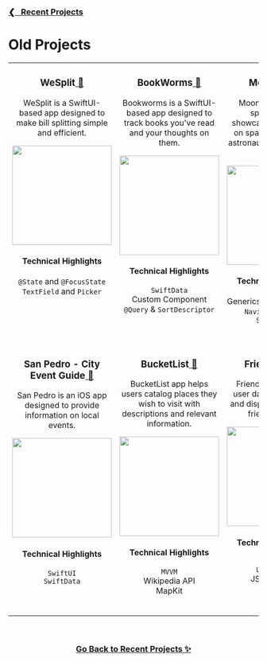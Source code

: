 <h3><a href="https://github.com/ricardonovelot">❮‎‎‎ &nbsp; Recent Projects</a></h3>

<h1>Old Projects</h1>

<table>
<tr>

<!-- PROJECT 1 -->
  
<td valign="top" align="center">
<h3>WeSplit<a href="https://github.com/ricardonovelot/WeSplit"> 🔗</a></h3>

<p>WeSplit is a SwiftUI-based app designed to make bill splitting simple and efficient.</p>

<img src="https://github.com/ricardonovelot/WeSplit/assets/84286086/3af0962b-8838-441b-8f25-139231efb13a" width="200">

<h4>Technical Highlights</h4>

<p>
  <code>@State</code> and <code>@FocusState</code><br>
  <code>TextField</code> and <code>Picker</code>
</p>
<br>
</td>

<!-- PROJECT 2 -->
  
<td valign="top" align="center">
<h3>BookWorms<a href="https://github.com/ricardonovelot/BookWorms"> 🔗</a></h3>

<p>Bookworms is a SwiftUI-based app designed to track books you've read and your thoughts on them.</p>

<img src="https://github.com/ricardonovelot/BookWorms/assets/84286086/b792b98e-516b-4435-b305-e1f33ece8049" width="200">

<h4>Technical Highlights</h4>

<p>
  <code>SwiftData</code><br>
  Custom Component<br>
  <code>@Query</code> & <code>SortDescriptor</code>
</p>
</td>

<!-- PROJECT 3 -->

<td valign="top" align="center">

<h3>MoonShot<a href="https://github.com/ricardonovelot/Moonshot"> 🔗</a></h3>

<p>Moonshot dives into space history, showcasing information on space missions and astronauts in an engaging way.</p>

<img src="https://github.com/ricardonovelot/Moonshot/assets/84286086/63e9c612-1b0e-4d8c-b00b-a08ad800ab13" width="200">

<h4>Technical Highlights</h4>

<p>
  Generics for Codable Data<br>
  <code>NavigationLink</code> & <code>ScrollView</code>
</p>
<br>
</td>  
</tr>

<!-- ROW 2 -->

<tr>

<!-- PROJECT 4 -->
  
<td valign="top" align="center">
  
<h3>San Pedro - City Event Guide<a href="https://github.com/ricardonovelot/SanPedroEventGuide"> 🔗</a></h3>

<p>San Pedro is an iOS app designed to provide information on local events.</p>

<img src="https://github.com/ricardonovelot/EventosSanPedro/assets/84286086/f582f6ef-5b37-4587-81c0-c827469adf5a" width="200">

<h4>Technical Highlights</h4>

<p>
  <code>SwiftUI</code><br>
  <code>SwiftData</code>
</p>
<br>
</td>

<!-- PROJECT 5 -->
  
<td valign="top" align="center">

<h3>BucketList<a href="https://github.com/ricardonovelot/BucketList"> 🔗</a></h3>

<p>BucketList app helps users catalog places they wish to visit with descriptions and relevant information.</p>

<img src="https://github.com/ricardonovelot/Projects/assets/84286086/bd65c0aa-914a-491a-a00a-972ebadb5620" width="200">

<h4>Technical Highlights</h4>

<p>
  <code>MVVM</code><br>
  Wikipedia API<br>
  MapKit
</p>
<br>
</td>

<!-- PROJECT 6 -->

<td valign="top" align="center">

<h3>FriendFaces<a href="https://github.com/ricardonovelot/FriendFaces"> 🔗</a></h3>

<p>FriendFaces retrieves user data from the web and displays it in a user-friendly format.</p>

<img src="https://github.com/ricardonovelot/FriendFaces/assets/84286086/f37784ef-9b1b-4041-acd3-60b0e5da563a" width="200">

<h4>Technical Highlights</h4>

<p>
  <code>SwiftData</code><br>
  <code>URLSession</code><br>
  JSON parsing
</p>
<br>
</td>
  
</tr>

</table>

<br>
<h3 align="center"><a href="https://github.com/ricardonovelot">Go Back to Recent Projects ✨</a></h3>
<br>
